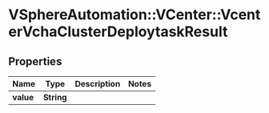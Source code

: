 # VSphereAutomation::VCenter::VcenterVchaClusterDeploytaskResult

## Properties
Name | Type | Description | Notes
------------ | ------------- | ------------- | -------------
**value** | **String** |  | 


